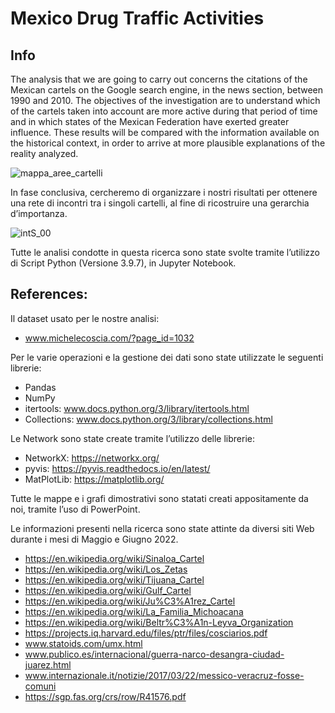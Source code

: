 # Mexico Drug Traffic Activities

## Info
The analysis that we are going to carry out concerns the citations of the Mexican cartels on the Google search engine, in the news section, between 1990 and 2010. The objectives of the investigation are to understand which of the cartels taken into account are more active during that period of time and in which states of the Mexican Federation have exerted greater influence. These results will be compared with the information available on the historical context, in order to arrive at more plausible explanations of the reality analyzed.

![mappa_aree_cartelli](https://user-images.githubusercontent.com/104555763/175779396-958e6c23-098e-48b3-813a-18e7ffaa71f6.png)

In fase conclusiva, cercheremo di organizzare i nostri risultati per ottenere una rete di incontri tra i singoli cartelli, al fine di ricostruire una gerarchia d’importanza.

![intS_00](https://user-images.githubusercontent.com/104555763/175779428-767b590d-8478-4eb9-b3eb-315ac3dcd25a.png)

Tutte le analisi condotte in questa ricerca sono state svolte tramite l’utilizzo di Script Python (Versione 3.9.7), in Jupyter Notebook.

## References:
Il dataset usato per le nostre analisi:
* www.michelecoscia.com/?page_id=1032

Per le varie operazioni e la gestione dei dati sono state utilizzate le seguenti librerie:
* Pandas
* NumPy
* itertools: www.docs.python.org/3/library/itertools.html
* Collections: www.docs.python.org/3/library/collections.html

Le Network sono state create tramite l’utilizzo delle librerie:
* NetworkX: https://networkx.org/
* pyvis: https://pyvis.readthedocs.io/en/latest/
* MatPlotLib: https://matplotlib.org/

Tutte le mappe e i grafi dimostrativi sono statati creati appositamente da noi, tramite l’uso di PowerPoint.

Le informazioni presenti nella ricerca sono state attinte da diversi siti Web durante i mesi di Maggio e Giugno 2022.

* https://en.wikipedia.org/wiki/Sinaloa_Cartel
* https://en.wikipedia.org/wiki/Los_Zetas
* https://en.wikipedia.org/wiki/Tijuana_Cartel
* https://en.wikipedia.org/wiki/Gulf_Cartel
* https://en.wikipedia.org/wiki/Ju%C3%A1rez_Cartel
* https://en.wikipedia.org/wiki/La_Familia_Michoacana
* https://en.wikipedia.org/wiki/Beltr%C3%A1n-Leyva_Organization
* https://projects.iq.harvard.edu/files/ptr/files/cosciarios.pdf
* www.statoids.com/umx.html
* www.publico.es/internacional/guerra-narco-desangra-ciudad-juarez.html
* www.internazionale.it/notizie/2017/03/22/messico-veracruz-fosse-comuni
* https://sgp.fas.org/crs/row/R41576.pdf

